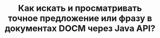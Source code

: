 ---
############################# Static ############################
layout: "auto-gen-gist"
draft: false
path: "ru/search/java/phrase/docm/"
otherformats: PDF DOC DOT DOCX DOTX DOTM TXT ODT OTT RTF XLS XLT XLSX XLSM XLSB XLTX XLTM XLA XLAM ODS OTS CSV TSV XML PPT PPS POT PPTX PPTM POTX POTM PPSX PPSM ODP PST OST EML EMLX MSG ONE ZIP XHTML MHTML MD CHM EPUB  FB2 

############################# Head ############################
head_title: "API Java для поиска и поиска точной фразы в документах DOCM"
head_description: "GroupDocs.Search Java API помогает программистам внедрить поиск по фразе и обнаружить заданную последовательность слов или точную фразу в тексте документов DOCM с помощью Java."

############################# Header ############################
title: "Как искать и просматривать точное предложение или фразу в документах DOCM через Java API?"
description: "GroupDocs.Search Java API обеспечивает полную поддержку расширенных возможностей поиска, позволяя разработчикам программного обеспечения находить точное предложение или фразу в документах DOCM с помощью поиска по фразе или точного поиска по предложению."

######################### Download Button #######################
button:
    enable: true

############################# About ############################
about:
    enable: true
    title: "Что такое поиск по фразе и как его использовать в приложениях Java?"
    content: |
       Поиск по фразе — это очень эффективный способ поиска внутри документов или веб-страниц точного предложения или фразы, а не ключевого слова. Это означает, что когда пользователь ищет точную фразу, он хочет найти все условия поиска в том порядке, в котором они появились. Эта веб-страница будет делиться информацией о том, как пользователи могут разрабатывать бизнес-приложения и инструменты для эффективного поиска документов и веб-страниц с использованием Java API. GroupDocs.Search для Java — это очень хорошо организованный и эффективный Java API, который позволяет разработчикам программного обеспечения выполнять операции текстового поиска от базового до продвинутого уровня в своих собственных приложениях без установки какого-либо стороннего программного обеспечения. API включает в себя множество полезных функций, связанных с поиском документов, таких как простой или логический поиск, нечеткий поиск, поиск с учетом регистра, синоним, омофон, подстановочный знак, поиск по типу объекта, установка диапазона данных и другие типы запросов для быстрого и элегантного поиска информации. Более того, он также поддерживает распознавание поисковых запросов, написанных на языке, который не соответствует вашей раскладке клавиатуры.

############################# content ############################
steps:
    enable: true
    block:
    - title_left: "Поиск по фразе в документах DOCM с помощью Java"
      content_left: |
       GroupDocs.Search Java API включает полную поддержку расширенного поиска, что позволяет специалистам по программному обеспечению создавать мощные программные приложения с возможностями поиска и простотой использования. Приведенный ниже код Java показывает, как выполнить поиск по фразе в текстовой и объектной форме с помощью всего нескольких строк кода.

      title_right: "Точный поиск предложения в файлах DOCM"
      content_right: |
         * Определите путь к папке индекса и папке документов.
         * Создание индекса в указанной папке путем вызова экземпляра класса [Index](https://apireference.groupdocs.com/search/java/com.groupdocs.search/Index#Index(java.lang.String))
         * Индексирование документов из указанной папки путем вызова метода [add](https://apireference.groupdocs.com/search/java/com.groupdocs.search/Index#add(java.lang.String))
         * Поиск с помощью текстового запроса путем вызова метода [Search](https://apireference.groupdocs.com/search/java/com.groupdocs.search/Index#search(com.groupdocs.search.SearchQuery))
         * Поиск фразы «текст фразы» в объектной форме
         * Создание word1, word2 и создание подзапроса 3 путем вызова метода [createWordQuery](https://apireference.groupdocs.com/search/java/com.groupdocs.search/SearchQuery#createWordQuery(java.lang.String))
         * Объединение подзапросов для создания нового поискового запроса путем вызова [CreatePhraseSearchQuery](https://apireference.groupdocs.com/search/java/com.groupdocs.search/SearchQuery#createPhraseSearchQuery(com.groupdocs.search.SearchQuery...)) метод
         * Начать поиск и отображать результаты поиска
         
        
      gisthash: "396c41cda822cf79f31dd37c6740fa03"
      gistfile: "phrase_search_in_text_queries_java.java"

    - title_left: "Применение поиска фраз с подстановочными знаками в файлах DOCM с помощью Java"
      content_left: |
        GroupDocs.Search for Java дает программистам возможность добавлять функции поиска по фразам с подстановочными знаками при поиске файлов DOCM внутри приложения Java. В следующих примерах кода Java показано, как применять поиск фраз с подстановочными знаками в различных типах документов с помощью Java API.

      title_right: "Поиск по фразе с подстановочными знаками в Java"
      content_right: |
        * Определите путь к папке индекса и папке документов.
        * Создание индекса в указанной папке путем вызова экземпляра класса [Index](https://apireference.groupdocs.com/search/java/com.groupdocs.search/Index#Index(java.lang.String))
        * Индексирование документов из указанной папки путем вызова метода [add](https://apireference.groupdocs.com/search/java/com.groupdocs.search/Index#add(java.lang.String))
        * Поиск с помощью текстового запроса путем вызова метода [Search](https://apireference.groupdocs.com/search/java/com.groupdocs.search/Index#search(com.groupdocs.search.SearchQuery))
        * Поиск фразы «текст фразы» в объектной форме
        * Создание word1 и word3 путем вызова метода [createWordQuery](https://apireference.groupdocs.com/search/java/com.groupdocs.search/SearchQuery#createWordQuery(java.lang.String))
        * Создание подстановочного знака2 путем вызова метода [createWildcardQuery](https://apireference.groupdocs.com/search/java/com.groupdocs.search/SearchQuery#createWildcardQuery(int,%20int))
        * Объединение подзапросов для создания нового поискового запроса по фразе путем вызова [CreatePhraseSearchQuery](https://apireference.groupdocs.com/search/java/com.groupdocs.search/SearchQuery#createPhraseSearchQuery(com.groupdocs.search.SearchQuery...)) метод
        * Начать поиск и отображать результаты поиска
     
      gisthash: "f21c8c4572883fecc0eeef82c2b814b1"
      gistfile: "use_wildcards_in_phrase_search_java.java"
      
    - title_left: "API Java для объединения поиска по фразе и других типов поиска"
      content_left: |
        GroupDocs.Search Java API позволяет программистам легко комбинировать фразовый поиск с другими типами поиска. В следующем коде Java показано, как выполнять поиск по фразе с помощью подстановочных знаков, представляющих слова и символы в словах.

      title_right: "Как совместить поиск по фразе и другие поиски"
      content_right: |
        * Определите путь к папке индекса и папке документов.
        * Создание индекса в указанной папке путем вызова экземпляра класса [Index](https://apireference.groupdocs.com/search/java/com.groupdocs.search/Index#Index(java.lang.String))
        * Индексирование документов из указанной папки путем вызова метода [add](https://apireference.groupdocs.com/search/java/com.groupdocs.search/Index#add(java.lang.String))
         * Поиск с помощью текстового запроса путем вызова метода [Search](https://apireference.groupdocs.com/search/java/com.groupdocs.search/Index#search(com.groupdocs.search.SearchQuery))
         * Поиск фразы «текст фразы» в объектной форме
        * Определите шаблон Word и добавьте строку и добавьте к ней подстановочный знак
        * Создание wordPattern1 и Word3 путем вызова метода [CreateWordPatternQuery](https://apireference.groupdocs.com/search/java/com.groupdocs.search/SearchQuery#createWordPatternQuery(com.groupdocs.search.common.WordPattern))
        * Создание подстановочного знака2 путем вызова метода [createWildcardQuery](https://apireference.groupdocs.com/search/java/com.groupdocs.search/SearchQuery#createWildcardQuery(int,%20int))
        * Объединение подзапросов для создания нового поискового запроса по фразе путем вызова [CreatePhraseSearchQuery](https://apireference.groupdocs.com/search/java/com.groupdocs.search/SearchQuery#createPhraseSearchQuery(com.groupdocs.search.SearchQuery...)) метод
        * Начать поиск и отображать результаты поиска
     
      gisthash: "dbd0f2eb292796e63e6213461f080e0c"
      gistfile: "combine_phrase_search_with_others_java.java"

    - title_left: "Системные Требования"
      content_left: |
        GroupDocs.Search для Java поддерживается на всех основных платформах и операционных системах. Чтобы ознакомиться с полным руководством по системным требованиям, посетите [системные требования](https://docs.groupdocs.com/search/java/system-requirements/) перед выполнением приведенного ниже кода. Убедитесь, что на вашем компьютере установлены следующие предварительные требования. система:
          * Операционные системы: Microsoft Windows, Linux, MacOS
          * Поддержка версий Java: J2SE 7.0 (1.7), J2SE 8.0 (1.8) или выше
          * Получите последнюю версию GroupDocs.Search для Java API из GroupDocs  [репозитория](https://repository.groupdocs.com/repo/com/groupdocs/groupdocs-search/)
        
      title_right: "Зачем использовать GroupDocs.Search"
      content_right: |
        * Создание поискового индекса как в памяти, так и на диске.
        * Возможность индексации из файла, потока или структуры.
        * Поддержка индексирования защищенных паролем документов.
        * Поддержка слияния нескольких индексов.
        * Фильтровать документ во время поисковой индексации.
        * Поддержка проверки орфографии во время поиска.
        * Смешанные символы полностью поддерживаются
        * Объединение различных типов поиска в один поисковый запрос.
        * Поддержка простого поиска слов и регулярных выражений
        * Полная поддержка замены псевдонимов в поисковых запросах.

demos:
    enable: true
        

more_formats:
    enable: true


back_to_top:
    enable: true
---